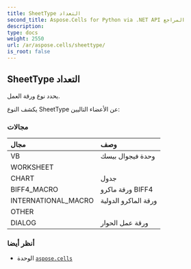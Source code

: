 ```yaml
---
title: SheetType التعداد
second_title: Aspose.Cells for Python via .NET API المراجع
description:
type: docs
weight: 2550
url: /ar/aspose.cells/sheettype/
is_root: false
---
```

##  SheetType التعداد
يحدد نوع ورقة العمل.



يكشف النوع SheetType عن الأعضاء التاليين:

###  مجالات
| مجال| وصف|
| :- | :- |
| VB | وحدة فيجوال بيسك|
| WORKSHEET |  |
| CHART | جدول|
| BIFF4_MACRO | ورقة ماكرو BIFF4|
| INTERNATIONAL_MACRO | ورقة الماكرو الدولية|
| OTHER |  |
| DIALOG |ورقة عمل الحوار|



###  أنظر أيضا
* الوحدة [`aspose.cells`](..)

